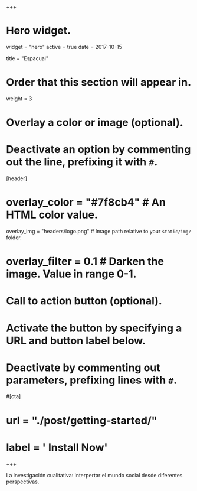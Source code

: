 +++
# Hero widget.
widget = "hero"
active = true
date = 2017-10-15

title = "Espacual"
# Order that this section will appear in.
weight = 3

# Overlay a color or image (optional).
#   Deactivate an option by commenting out the line, prefixing it with `#`.
[header]
# overlay_color = "#7f8cb4"  # An HTML color value.
 overlay_img = "headers/logo.png"  # Image path relative to your `static/img/` folder.
#  overlay_filter = 0.1  # Darken the image. Value in range 0-1.

# Call to action button (optional).
#   Activate the button by specifying a URL and button label below.
#   Deactivate by commenting out parameters, prefixing lines with `#`.
#[cta]
#  url = "./post/getting-started/"
#  label = '<i class="fa fa-download"></i> Install Now'
+++

La investigación cualitativa: interpertar el mundo social desde diferentes perspectivas. 

